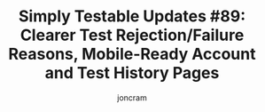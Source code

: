 ---
title: "Simply Testable Updates #89: Clearer Test Rejection/Failure Reasons, Mobile-Ready Account and Test History Pages"
author: joncram
newsletter_meta:
    issue_number: 89th
    url: https://us5.campaign-archive1.com/?u=ac75e33d993d2b502e333ddd0&amp;id=dbeac56579
    highlights:
      - <a href="https://us5.campaign-archive1.com/?u=ac75e33d993d2b502e333ddd0&amp;id=dbeac56579#clearer-test-rejection-reasons">Clearer Test Rejection/Failure Reasons</a>
      - <a href="https://us5.campaign-archive1.com/?u=ac75e33d993d2b502e333ddd0&amp;id=dbeac56579#mobile-ready-account-payment-card-and-test-history-pages">Mobile-ready account, payment card and test history pages</a>
    closing_sentence: Expect the next newsletter in a week from now on 21 May 2014
---